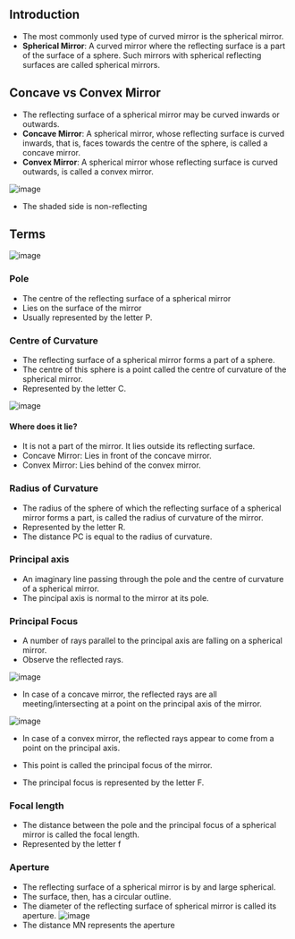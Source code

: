## Introduction
* The most commonly used type of curved mirror is the spherical mirror. 
* **Spherical Mirror**: A curved mirror where the reflecting surface is a part of the surface of a sphere. Such mirrors with spherical reflecting surfaces are called spherical mirrors.

## Concave vs Convex Mirror
* The reflecting surface of a spherical mirror may be curved inwards or outwards. 
* **Concave Mirror**: A spherical mirror, whose reflecting surface is curved inwards, that is, faces towards the centre of the sphere, is called a concave mirror.
* **Convex Mirror**: A spherical mirror whose reflecting surface is curved outwards, is called a convex mirror.

![image](https://user-images.githubusercontent.com/20998959/148192465-35155d97-8771-40da-a176-c7618e880859.png)

* The shaded side is non-reflecting

## Terms

![image](https://user-images.githubusercontent.com/20998959/148198671-0e308f81-c218-48c5-8892-a8ff26b7b1f9.png)

### Pole
* The centre of the reflecting surface of a spherical mirror
* Lies on the surface of the mirror
* Usually represented by the letter P.

### Centre of Curvature
* The reflecting surface of a spherical mirror forms a part of a sphere. 
* The centre of this sphere is a point called the centre of curvature of the spherical mirror. 
* Represented by the letter C. 

![image](https://user-images.githubusercontent.com/20998959/148199517-54f62240-0c8b-46b3-8c3b-820518ded524.png)

#### Where does it lie?
* It is not a part of the mirror. It lies outside its reflecting surface. 
* Concave Mirror: Lies in front of the concave mirror.
* Convex Mirror:  Lies behind of the convex mirror.

### Radius of Curvature
* The radius of the sphere of which the reflecting surface of a spherical mirror forms a part, is called the radius of curvature of the mirror. 
* Represented by the letter R. 
* The distance PC is equal to the radius of curvature. 

### Principal axis
* An imaginary line passing through the pole and the centre of curvature of a spherical mirror. 
* The pincipal axis is normal to the mirror at its pole. 

### Principal Focus
* A number of rays parallel to the principal axis are falling on a spherical mirror. 
* Observe the reflected rays. 

![image](https://user-images.githubusercontent.com/20998959/148197716-5562956b-3e33-40d8-ad9b-80cadba365a0.png)
* In case of a concave mirror, the reflected rays are all meeting/intersecting at a point on the principal axis of the mirror. 

![image](https://user-images.githubusercontent.com/20998959/148197767-16473fd9-38ae-4508-a460-b58b3aa0b6ac.png)
* In case of a convex mirror, the reflected rays appear to come from a point on the principal axis. 

* This point is called the principal focus of the mirror. 
* The principal focus is represented by the letter F. 

### Focal length
* The distance between the pole and the principal focus of a spherical mirror is called the focal length. 
* Represented by the letter f

### Aperture
* The reflecting surface of a spherical mirror is by and large spherical.
* The surface, then, has a circular outline. 
* The diameter of the reflecting surface of spherical mirror is called its aperture. 
![image](https://user-images.githubusercontent.com/20998959/148197716-5562956b-3e33-40d8-ad9b-80cadba365a0.png)
* The distance MN represents the aperture
